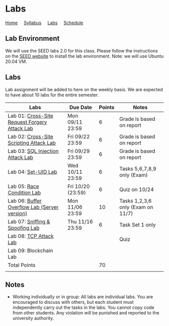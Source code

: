 # Labs

[Home](./index.md) &nbsp;&nbsp;&nbsp; [Syllabus](./syllabus.md)  &nbsp;&nbsp;&nbsp; [Labs](./labs.md) &nbsp;&nbsp;&nbsp; [Schedule](./schedule.md)

## Lab Environment

We will use the SEED labs 2.0 for this class. Please follow the instructions
on the [SEED website](https://seedsecuritylabs.org/labsetup.html) to install
the lab environment. Note: we will use Ubuntu 20.04 VM.

## Labs

Lab assignment will be added to here on the weekly basis. We are expected to have 
about 10 labs for the entire semester. 

| Labs   | Due Date | Points | Notes |
| ---    | ---      | ---    | ---   |
| Lab 01: [Cross-Site Request Forgery Attack Lab](https://seedsecuritylabs.org/Labs_20.04/Web/Web_CSRF_Elgg/) | Mon 09/11 23:59 | 6 | Grade is based on report
| Lab 02: [Cross-Site Scripting Attack Lab](https://seedsecuritylabs.org/Labs_20.04/Web/Web_XSS_Elgg/) | Fri 09/22 23:59 | 6 | Grade is based on report
| Lab 03: [SQL Injection Attack Lab](https://seedsecuritylabs.org/Labs_20.04/Web/Web_SQL_Injection/) | Fri 09/29 23:59 | 6 | Grade is based on report
| Lab 04: [Set-UID Lab](https://seedsecuritylabs.org/Labs_20.04/Software/Environment_Variable_and_SetUID/) | Wed 10/11 23:59 | 6 | Tasks 5,6,7,8,9 only (Exam)  
| Lab 05: [Race Condition Lab](https://seedsecuritylabs.org/Labs_20.04/Software/Race_Condition/) | Fri 10/20 (23:59) | 6  | Quiz on 10/24
| Lab 06: [Buffer Overflow Lab (Server version)](https://seedsecuritylabs.org/Labs_20.04/Software/Buffer_Overflow_Server/) | Mon 11/06 23:59 | 10 | Tasks 1,2,3,6 only (Exam on 11/7)
| Lab 07: [Sniffing & Spoofing Lab](https://seedsecuritylabs.org/Labs_20.04/Networking/Sniffing_Spoofing/) | Thu 11/16 23:59 | 6  | Task Set 1 only 
| Lab 08: [TCP Attack Lab](https://seedsecuritylabs.org/Labs_20.04/Networking/TCP_Attacks/) |  |   | Quiz
| Lab 09: Blockchain Lab | |   | 
| Total Points |   | 70 |
|  |   ||

## Notes

 - Working individually or in group: All labs are individual labs. You are 
   encouraged to discuss with others, but each student must independently
   carry out the tasks in the labs. You cannot copy code from other students.
   Any violation will be punished and reported to the university authority.

